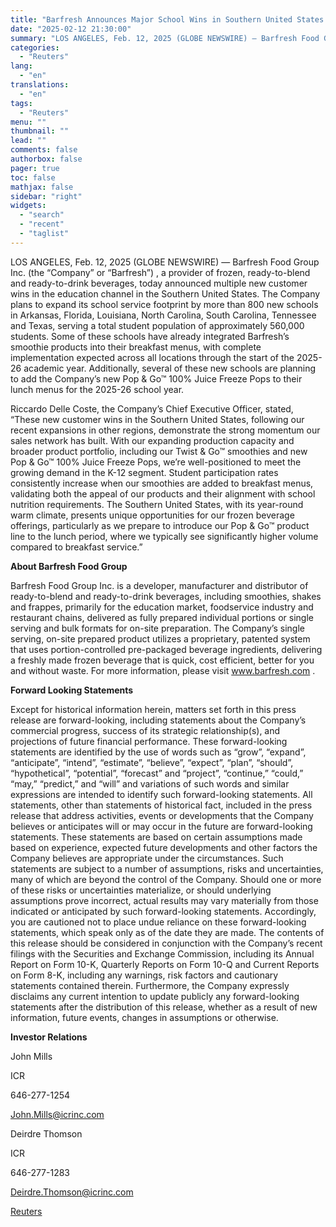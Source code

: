 ```yaml
---
title: "Barfresh Announces Major School Wins in Southern United States as Education Customer Growth Continues"
date: "2025-02-12 21:30:00"
summary: "LOS ANGELES, Feb. 12, 2025 (GLOBE NEWSWIRE) — Barfresh Food Group Inc. (the “Company” or “Barfresh”) , a provider of frozen, ready-to-blend and ready-to-drink beverages, today announced multiple new customer wins in the education channel in the Southern United States. The Company plans to expand its school service footprint by..."
categories:
  - "Reuters"
lang:
  - "en"
translations:
  - "en"
tags:
  - "Reuters"
menu: ""
thumbnail: ""
lead: ""
comments: false
authorbox: false
pager: true
toc: false
mathjax: false
sidebar: "right"
widgets:
  - "search"
  - "recent"
  - "taglist"
---
```


LOS ANGELES, Feb. 12, 2025 (GLOBE NEWSWIRE) — Barfresh Food Group Inc. (the “Company” or “Barfresh”) , a provider of frozen, ready-to-blend and ready-to-drink beverages, today announced multiple new customer wins in the education channel in the Southern United States. The Company plans to expand its school service footprint by more than 800 new schools in Arkansas, Florida, Louisiana, North Carolina, South Carolina, Tennessee and Texas, serving a total student population of approximately 560,000 students. Some of these schools have already integrated Barfresh’s smoothie products into their breakfast menus, with complete implementation expected across all locations through the start of the 2025-26 academic year. Additionally, several of these new schools are planning to add the Company’s new Pop & Go™ 100% Juice Freeze Pops to their lunch menus for the 2025-26 school year.

Riccardo Delle Coste, the Company’s Chief Executive Officer, stated, “These new customer wins in the Southern United States, following our recent expansions in other regions, demonstrate the strong momentum our sales network has built. With our expanding production capacity and broader product portfolio, including our Twist & Go™ smoothies and new Pop & Go™ 100% Juice Freeze Pops, we’re well-positioned to meet the growing demand in the K-12 segment. Student participation rates consistently increase when our smoothies are added to breakfast menus, validating both the appeal of our products and their alignment with school nutrition requirements. The Southern United States, with its year-round warm climate, presents unique opportunities for our frozen beverage offerings, particularly as we prepare to introduce our Pop & Go™ product line to the lunch period, where we typically see significantly higher volume compared to breakfast service.”

**About Barfresh Food Group**

Barfresh Food Group Inc. is a developer, manufacturer and distributor of ready-to-blend and ready-to-drink beverages, including smoothies, shakes and frappes, primarily for the education market, foodservice industry and restaurant chains, delivered as fully prepared individual portions or single serving and bulk formats for on-site preparation. The Company’s single serving, on-site prepared product utilizes a proprietary, patented system that uses portion-controlled pre-packaged beverage ingredients, delivering a freshly made frozen beverage that is quick, cost efficient, better for you and without waste. For more information, please visit www.barfresh.com .

**Forward Looking Statements**

Except for historical information herein, matters set forth in this press release are forward-looking, including statements about the Company’s commercial progress, success of its strategic relationship(s), and projections of future financial performance. These forward-looking statements are identified by the use of words such as “grow”, “expand”, “anticipate”, “intend”, “estimate”, “believe”, “expect”, “plan”, “should”, “hypothetical”, “potential”, “forecast” and “project”, “continue,” “could,” “may,” “predict,” and “will” and variations of such words and similar expressions are intended to identify such forward-looking statements. All statements, other than statements of historical fact, included in the press release that address activities, events or developments that the Company believes or anticipates will or may occur in the future are forward-looking statements. These statements are based on certain assumptions made based on experience, expected future developments and other factors the Company believes are appropriate under the circumstances. Such statements are subject to a number of assumptions, risks and uncertainties, many of which are beyond the control of the Company. Should one or more of these risks or uncertainties materialize, or should underlying assumptions prove incorrect, actual results may vary materially from those indicated or anticipated by such forward-looking statements. Accordingly, you are cautioned not to place undue reliance on these forward-looking statements, which speak only as of the date they are made. The contents of this release should be considered in conjunction with the Company’s recent filings with the Securities and Exchange Commission, including its Annual Report on Form 10-K, Quarterly Reports on Form 10-Q and Current Reports on Form 8-K, including any warnings, risk factors and cautionary statements contained therein. Furthermore, the Company expressly disclaims any current intention to update publicly any forward-looking statements after the distribution of this release, whether as a result of new information, future events, changes in assumptions or otherwise.

**Investor Relations**

John Mills

ICR

646-277-1254

John.Mills@icrinc.com

Deirdre Thomson

ICR

646-277-1283

Deirdre.Thomson@icrinc.com

[Reuters](https://www.tradingview.com/news/reuters.com,2025-02-12:newsml_GNX36l0WY:0-barfresh-announces-major-school-wins-in-southern-united-states-as-education-customer-growth-continues/)
